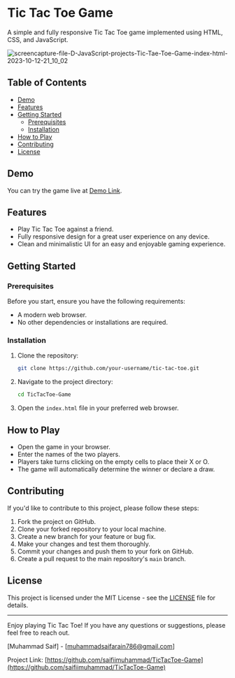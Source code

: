 # Tic Tac Toe Game

A simple and fully responsive Tic Tac Toe game implemented using HTML, CSS, and JavaScript.

![screencapture-file-D-JavaScript-projects-Tic-Tae-Toe-Game-index-html-2023-10-12-21_10_02](https://github.com/saifiimuhammad/TicTacToe-Game/assets/99310347/a071f84f-d327-405b-a1eb-d680aefeaa59)

## Table of Contents

- [Demo](#demo)
- [Features](#features)
- [Getting Started](#getting-started)
  - [Prerequisites](#prerequisites)
  - [Installation](#installation)
- [How to Play](#how-to-play)
- [Contributing](#contributing)
- [License](#license)

## Demo

You can try the game live at [Demo Link](https://your-demo-url.com).

## Features

- Play Tic Tac Toe against a friend.
- Fully responsive design for a great user experience on any device.
- Clean and minimalistic UI for an easy and enjoyable gaming experience.

## Getting Started

### Prerequisites

Before you start, ensure you have the following requirements:

- A modern web browser.
- No other dependencies or installations are required.

### Installation

1. Clone the repository:

   ```bash
   git clone https://github.com/your-username/tic-tac-toe.git
   ```

2. Navigate to the project directory:

   ```bash
   cd TicTacToe-Game
   ```

3. Open the `index.html` file in your preferred web browser.

## How to Play

- Open the game in your browser.
- Enter the names of the two players.
- Players take turns clicking on the empty cells to place their X or O.
- The game will automatically determine the winner or declare a draw.

## Contributing

If you'd like to contribute to this project, please follow these steps:

1. Fork the project on GitHub.
2. Clone your forked repository to your local machine.
3. Create a new branch for your feature or bug fix.
4. Make your changes and test them thoroughly.
5. Commit your changes and push them to your fork on GitHub.
6. Create a pull request to the main repository's `main` branch.

## License

This project is licensed under the MIT License - see the [LICENSE](LICENSE) file for details.

---

Enjoy playing Tic Tac Toe! If you have any questions or suggestions, please feel free to reach out.

[Muhammad Saif] - [muhammadsaifarain786@gmail.com]

Project Link: [https://github.com/saifiimuhammad/TicTacToe-Game](https://github.com/saifiimuhammad/TicTacToe-Game)
